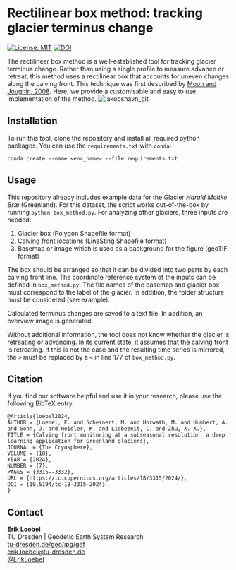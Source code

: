 # Rectilinear box method: tracking glacier terminus change

[![License: MIT](https://img.shields.io/badge/License-MIT-yellow.svg)](https://opensource.org/licenses/MIT)
[![DOI](https://zenodo.org/badge/531123105.svg)](https://zenodo.org/badge/latestdoi/531123105)

The rectilinear box method is a well-established tool for tracking glacier terminus change. Rather than using a single profile to measure advance or retreat, this method uses a rectilinear box that accounts for uneven changes along the calving front. This technique was first described by [Moon and Joughin, 2008](https://doi.org/10.1029/2007JF000927). Here, we provide a customisable and easy to use implementation of the method. 
![jakobshavn_git](https://user-images.githubusercontent.com/68990782/188456837-30c44202-971b-4d4c-9ac8-3d3e011543b3.png)

## Installation
To run this tool, clone the repository and install all required python packages. You can use the `requirements.txt` with `conda`:
```
conda create --name <env_name> --file requirements.txt
```

## Usage
This repository already includes example data for the Glacier *Harald Moltke Bræ* (Greenland). For this dataset, the script works out-of-the-box by running `python box_method.py`. For analyzing other glaciers, three inputs are needed:

1. Glacier box (Polygon Shapefile format)
2. Calving front locations (LineSting Shapefile format)
3. Basemap or image which is used as a background for the figure (geoTIF format)

The box should be arranged so that it can be divided into two parts by each calving front line. The coordinate reference system of the inputs can be defined in `box_method.py`. The file names of the basemap and glacier box must correspond to the label of the glacier. In addition, the folder structure must be considered (see example).

Calculated terminus changes are saved to a text file. In addition, an overview image is generated.

Without additional information, the tool does not know whether the glacier is retreating or advancing. In its current state, it assumes that the calving front is retreating. If this is not the case and the resulting time series is mirrored, the `>` must be replaced by a `<` in line 177 of `box_method.py`.

## Citation
If you find our software helpful and use it in your research, please use the following BibTeX entry.
````
@Article{loebel2024,
AUTHOR = {Loebel, E. and Scheinert, M. and Horwath, M. and Humbert, A. and Sohn, J. and Heidler, K. and Liebezeit, C. and Zhu, X. X.},
TITLE = {Calving front monitoring at a subseasonal resolution: a deep learning application for Greenland glaciers},
JOURNAL = {The Cryosphere},
VOLUME = {18},
YEAR = {2024},
NUMBER = {7},
PAGES = {3315--3332},
URL = {https://tc.copernicus.org/articles/18/3315/2024/},
DOI = {10.5194/tc-18-3315-2024}
}
````

## Contact
**Erik Loebel**  
TU Dresden | Geodetic Earth System Research   
[tu-dresden.de/geo/ipg/gef](https://tu-dresden.de/bu/umwelt/geo/ipg/gef)  
[erik.loebel@tu-dresden.de](mailto:erik.Loebel@tu-dresden.de)  
[@ErikLoebel](https://twitter.com/erikloebel)  

